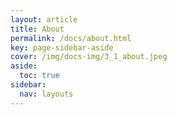 ```yaml
---
layout: article
title: About
permalink: /docs/about.html
key: page-sidebar-aside
cover: /img/docs-img/3_1_about.jpeg
aside:
  toc: true
sidebar:
  nav: layouts
---
```

